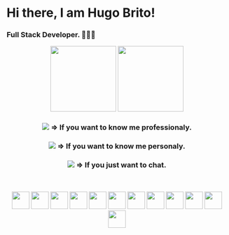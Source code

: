 <h1>Hi there, I am Hugo Brito! </h1>

<h3>Full Stack Developer. 👨🏻‍💻</h3>

<div>
    <div align="center" >
        <img height="150em" src="https://github-readme-stats.vercel.app/api?username=hugommbrito&show_icons=true&theme=dark&include_all_commits=true&count_private=true"/>
        <img height="150em" src="https://github-readme-stats.vercel.app/api/top-langs/?username=hugommbrito&layout=compact&langs_count=7&theme=dark"/>
    </div>
    <div align="center" >
        <h3><a href="https://www.linkedin.com/in/hugo-brito-824348169/" target="_brank" ><img src="https://img.shields.io/badge/LinkedIn-0077B5?style=for-the-badge&logo=linkedin&logoColor=white" target="_brank"/></a> => If you want to know me professionaly.</h3>
        <h3><a href="https://www.instagram.com/hugommbrito/" target="_brank" ><img src="https://img.shields.io/badge/Instagram-E4405F?style=for-the-badge&logo=instagram&logoColor=white" target="_brank"/></a> => If you want to know me personaly.</h3>
        <h3><a href="https://api.whatsapp.com/send?phone=5583981893971" target="_brank" ><img src="https://img.shields.io/badge/WhatsApp-25D366?style=for-the-badge&logo=whatsapp&logoColor=white" target="_brank"/></a> => If you just want to chat.</h3>
    </div>

</div>
<br>
<br>
<div align="center" >
    <img height="40px" src="https://cdn.jsdelivr.net/gh/devicons/devicon/icons/javascript/javascript-plain.svg" />
    <img height="40px" src="https://cdn.jsdelivr.net/gh/devicons/devicon/icons/html5/html5-plain-wordmark.svg" />
    <img height="40px" src="https://cdn.jsdelivr.net/gh/devicons/devicon/icons/css3/css3-plain-wordmark.svg" />
    <img height="40px" src="https://cdn.jsdelivr.net/gh/devicons/devicon/icons/react/react-original.svg" />
    <img height="40px" src="https://cdn.jsdelivr.net/gh/devicons/devicon/icons/git/git-plain.svg" />
    <img height="40px" src="https://cdn.jsdelivr.net/gh/devicons/devicon/icons/typescript/typescript-plain.svg" />
    <img height="40px" src="https://cdn.jsdelivr.net/gh/devicons/devicon/icons/nodejs/nodejs-plain.svg" />
    <img height="40px" src="https://cdn.jsdelivr.net/gh/devicons/devicon/icons/express/express-original.svg" />
    <img height="40px" src="https://cdn.jsdelivr.net/gh/devicons/devicon/icons/postgresql/postgresql-plain-wordmark.svg" />
    <img height="40px" src="https://cdn.jsdelivr.net/gh/devicons/devicon/icons/python/python-original.svg" />
    <img height="40px" src="https://cdn.jsdelivr.net/gh/devicons/devicon/icons/django/django-plain.svg" />
    <img height="40px" src="https://cdn.jsdelivr.net/gh/devicons/devicon/icons/php/php-plain.svg" />

</div>


<!--
**hugommbrito/hugommbrito** is a ✨ _special_ ✨ repository because its `README.md` (this file) appears on your GitHub profile.

Here are some ideas to get you started:

- 🔭 I’m currently working on ...
- 🌱 I’m currently learning ...
- 👯 I’m looking to collaborate on ...
- 🤔 I’m looking for help with ...
- 💬 Ask me about ...
- 📫 How to reach me: ...
- 😄 Pronouns: ...
- ⚡ Fun fact: ...
-->
